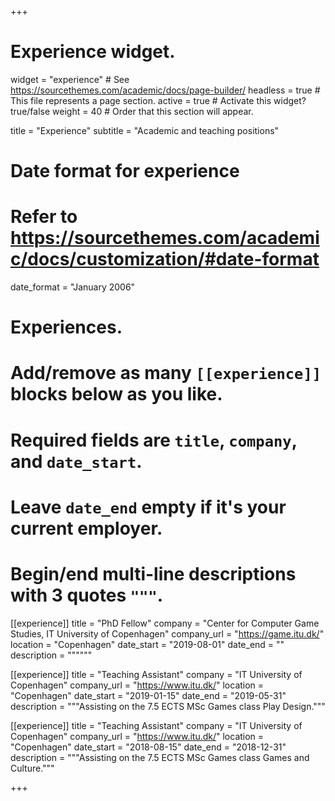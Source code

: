 +++
# Experience widget.
widget = "experience"  # See https://sourcethemes.com/academic/docs/page-builder/
headless = true  # This file represents a page section.
active = true  # Activate this widget? true/false
weight = 40  # Order that this section will appear.

title = "Experience"
subtitle = "Academic and teaching positions"

# Date format for experience
#   Refer to https://sourcethemes.com/academic/docs/customization/#date-format
date_format = "January 2006"

# Experiences.
#   Add/remove as many `[[experience]]` blocks below as you like.
#   Required fields are `title`, `company`, and `date_start`.
#   Leave `date_end` empty if it's your current employer.
#   Begin/end multi-line descriptions with 3 quotes `"""`.
[[experience]]
  title = "PhD Fellow"
  company = "Center for Computer Game Studies, IT University of Copenhagen"
  company_url = "https://game.itu.dk/"
  location = "Copenhagen"
  date_start = "2019-08-01"
  date_end = ""
  description = """"""

[[experience]]
  title = "Teaching Assistant"
  company = "IT University of Copenhagen"
  company_url = "https://www.itu.dk/"
  location = "Copenhagen"
  date_start = "2019-01-15"
  date_end = "2019-05-31"
  description = """Assisting on the 7.5 ECTS MSc Games class Play Design."""

[[experience]]
  title = "Teaching Assistant"
  company = "IT University of Copenhagen"
  company_url = "https://www.itu.dk/"
  location = "Copenhagen"
  date_start = "2018-08-15"
  date_end = "2018-12-31"
  description = """Assisting on the 7.5 ECTS MSc Games class Games and Culture."""

+++
